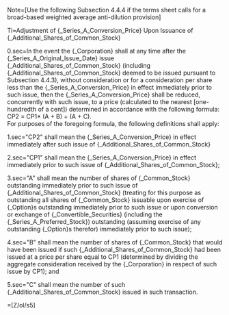 Note=[Use the following Subsection 4.4.4 if the terms sheet calls for a broad-based weighted average anti-dilution provision]

Ti=Adjustment of {_Series_A_Conversion_Price} Upon Issuance of {_Additional_Shares_of_Common_Stock}

0.sec=In the event the {_Corporation} shall at any time after the {_Series_A_Original_Issue_Date} issue {_Additional_Shares_of_Common_Stock} (including {_Additional_Shares_of_Common_Stock} deemed to be issued pursuant to Subsection 4.4.3), without consideration or for a consideration per share less than the {_Series_A_Conversion_Price} in effect immediately prior to such issue, then the {_Series_A_Conversion_Price} shall be reduced, concurrently with such issue, to a price (calculated to the nearest [one-hundredth of a cent]) determined in accordance with the following formula:<br>CP2 = CP1*  (A + B) ÷ (A + C).<br>For purposes of the foregoing formula, the following definitions shall apply:

1.sec="CP2" shall mean the {_Series_A_Conversion_Price} in effect immediately after such issue of {_Additional_Shares_of_Common_Stock}

2.sec="CP1" shall mean the {_Series_A_Conversion_Price} in effect immediately prior to such issue of {_Additional_Shares_of_Common_Stock}; 

3.sec="A" shall mean the number of shares of {_Common_Stock} outstanding immediately prior to such issue of {_Additional_Shares_of_Common_Stock} (treating for this purpose as outstanding all shares of {_Common_Stock} issuable upon exercise of {_Option}s outstanding immediately prior to such issue or upon conversion or exchange of {_Convertible_Securities} (including the {_Series_A_Preferred_Stock}) outstanding (assuming exercise of any outstanding {_Option}s therefor) immediately prior to such issue); 

4.sec="B" shall mean the number of shares of {_Common_Stock} that would have been issued if such {_Additional_Shares_of_Common_Stock} had been issued at a price per share equal to CP1 (determined by dividing the aggregate consideration received by the {_Corporation} in respect of such issue by CP1); and

5.sec="C" shall mean the number of such {_Additional_Shares_of_Common_Stock} issued in such transaction. 

=[Z/ol/s5]